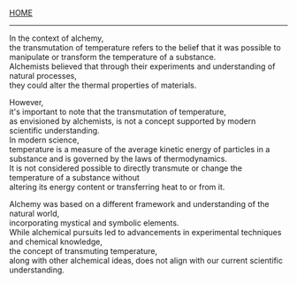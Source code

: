 [HOME](/README.md) 

---------------------

In the context of alchemy,    
 the transmutation of temperature refers to the belief that it was possible to manipulate or transform the temperature of a substance.   
  Alchemists believed that through their experiments and understanding of natural processes,   
   they could alter the thermal properties of materials.   

However,   
 it's important to note that the transmutation of temperature,   
  as envisioned by alchemists, is not a concept supported by modern scientific understanding.   
   In modern science,   
    temperature is a measure of the average kinetic energy of particles in a substance and is governed by the laws of thermodynamics.    
     It is not considered possible to directly transmute or change the temperature of a substance without    
      altering its energy content or transferring heat to or from it.   
 
Alchemy was based on a different framework and understanding of the natural world,     
 incorporating mystical and symbolic elements.   
  While alchemical pursuits led to advancements in experimental techniques and chemical knowledge,     
   the concept of transmuting temperature,     
    along with other alchemical ideas, does not align with our current scientific understanding.   
